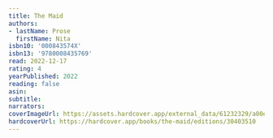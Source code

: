 ```yaml
---
title: The Maid
authors:
- lastName: Prose
  firstName: Nita
isbn10: '000843574X'
isbn13: '9780008435769'
read: 2022-12-17
rating: 4
yearPublished: 2022
reading: false
asin:
subtitle:
narrators:
coverImageUrl: https://assets.hardcover.app/external_data/61232329/a00eeff3f8677a286daa3d85009fae72b0ae7b76.jpeg
hardcoverUrl: https://hardcover.app/books/the-maid/editions/30403510
---
```

